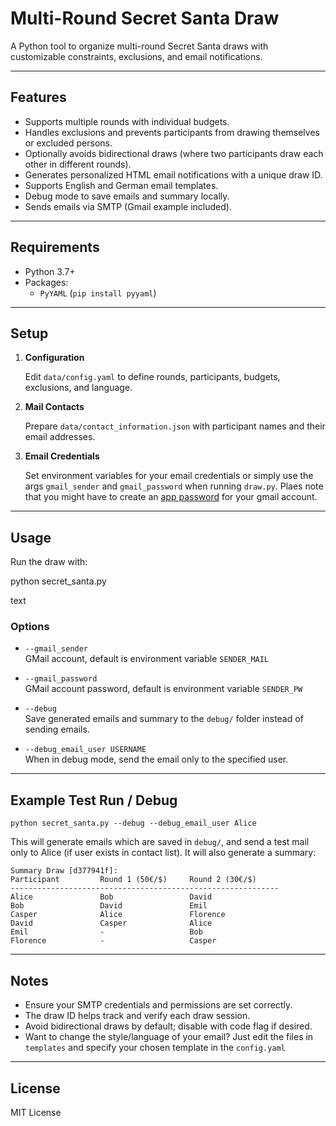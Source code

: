 # Multi-Round Secret Santa Draw

A Python tool to organize multi-round Secret Santa draws with customizable constraints, exclusions, and email notifications.

---

## Features

- Supports multiple rounds with individual budgets.
- Handles exclusions and prevents participants from drawing themselves or excluded persons.
- Optionally avoids bidirectional draws (where two participants draw each other in different rounds).
- Generates personalized HTML email notifications with a unique draw ID.
- Supports English and German email templates.
- Debug mode to save emails and summary locally.
- Sends emails via SMTP (Gmail example included).

---

## Requirements

- Python 3.7+
- Packages:
  - `PyYAML` (`pip install pyyaml`)
  
---

## Setup

1. **Configuration**

   Edit `data/config.yaml` to define rounds, participants, budgets, exclusions, and language.

2. **Mail Contacts**

   Prepare `data/contact_information.json` with participant names and their email addresses.

3. **Email Credentials**

   Set environment variables for your email credentials or simply use the args `gmail_sender` and `gmail_password` when running `draw.py`. Plaes note that you might have to create an [app password](https://support.google.com/mail/answer/185833?hl=en) for your gmail account.



---

## Usage

Run the draw with:

python secret_santa.py

text

### Options

- `--gmail_sender`  
   GMail account, default is environment variable `SENDER_MAIL`

- `--gmail_password`  
  GMail account password, default is environment variable `SENDER_PW`

- `--debug`  
Save generated emails and summary to the `debug/` folder instead of sending emails.

- `--debug_email_user USERNAME`  
  When in debug mode, send the email only to the specified user.

---

## Example Test Run / Debug

`python secret_santa.py --debug --debug_email_user Alice`


This will generate emails which are saved in `debug/`, and send a test mail only to Alice (if user exists in contact list). It will also generate a summary:
```
Summary Draw [d377941f]:
Participant         Round 1 (50€/$)     Round 2 (30€/$)     
------------------------------------------------------------
Alice               Bob                 David               
Bob                 David               Emil                
Casper              Alice               Florence            
David               Casper              Alice               
Emil                -                   Bob                 
Florence            -                   Casper 
```

---

## Notes

- Ensure your SMTP credentials and permissions are set correctly.
- The draw ID helps track and verify each draw session.
- Avoid bidirectional draws by default; disable with code flag if desired.
- Want to change the style/language of your email? Just edit the files in `templates` and specify your chosen template in the `config.yaml`

---

## License

MIT License